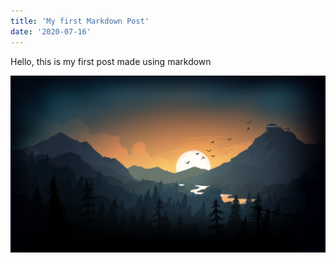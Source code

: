 ```yaml
---
title: 'My first Markdown Post'
date: '2020-07-16'
---
```


Hello, this is my first post made using markdown

![Image 1](first.jpg)
